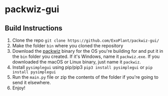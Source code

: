 # packwiz-gui


## Build Instructions

1. Clone the repo `git clone https://github.com/ExoPlant/packwiz-gui/`
2. Make the folder `bin` where you cloned the repository
3. Download the [packwiz](https://github.com/comp500/packwiz/) binary for the OS you're building for and put it in the `bin` folder you created. If it's Windows, name it `packwiz.exe`. If you downloaded the macOS or Linux binary, just name it `packwiz`.
4. Install `pysimplegui` using pip/pip3 `pip3 install pysimplegui` or `pip install pysimplegui`
5. Run the `main.py` file or zip the contents of the folder if you're going to send it elsewhere.
6. Enjoy!
